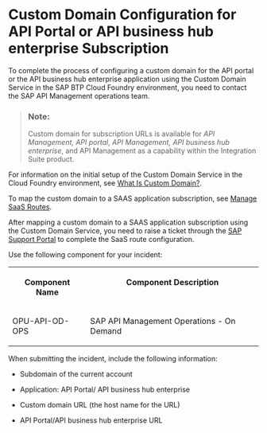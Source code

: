 <!-- loioc4e67a95e187466c817ebb2a763a8383 -->

# Custom Domain Configuration for API Portal or API business hub enterprise Subscription

To complete the process of configuring a custom domain for the API portal or the API business hub enterprise application using the Custom Domain Service in the SAP BTP Cloud Foundry environment, you need to contact the SAP API Management operations team.

> ### Note:  
> Custom domain for subscription URLs is available for *API Management, API portal*, *API Management, API business hub enterprise*, and API Management as a capability within the Integration Suite product.

For information on the initial setup of the Custom Domain Service in the Cloud Foundry environment, see [What Is Custom Domain?](https://help.sap.com/docs/CUSTOM_DOMAINS/6f35a23466ee4df0b19085c9c52f9c29/4f4c3ff62fd2413089dce8a973620167.html?version=Cloud).

To map the custom domain to a SAAS application subscription, see [Manage SaaS Routes](https://help.sap.com/docs/custom-domain/custom-domain-manager/manage-saas-routes?version=Cloud).

After mapping a custom domain to a SAAS application subscription using the Custom Domain Service, you need to raise a ticket through the [SAP Support Portal](https://support.sap.com/en/index.html) to complete the SaaS route configuration.

Use the following component for your incident:


<table>
<tr>
<th valign="top">

Component Name

</th>
<th valign="top">

Component Description

</th>
</tr>
<tr>
<td valign="top">

OPU-API-OD-OPS

</td>
<td valign="top">

SAP API Management Operations - On Demand

</td>
</tr>
</table>

When submitting the incident, include the following information:

-   Subdomain of the current account

-   Application: API Portal/ API business hub enterprise

-   Custom domain URL \(the host name for the URL\)

-   API Portal/API business hub enterprise URL



